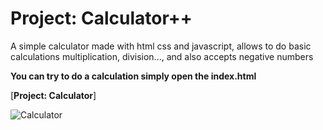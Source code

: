 # Project: Calculator++

A simple calculator made with html css and javascript, allows to do basic calculations multiplication, division..., and also accepts negative numbers

**You can try to do a calculation simply open the index.html**

[**Project: Calculator**]

<img src="https://i.imgur.com/roG871P.png" alt="Calculator">